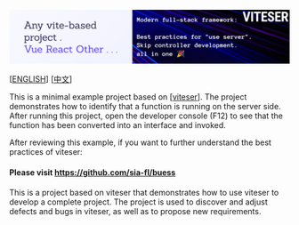 ![banner.png](md/banner.png)

[[ENGLISH](README-en.md)] [[中文](README.md)]

This is a minimal example project based on [[viteser](https://github.com/sia-fl/viteser)].
The project demonstrates how to identify that a function is running on the server side.
After running this project, open the developer console (F12) to see that the function has been converted into an interface and invoked.

After reviewing this example, if you want to further understand the best practices of viteser:

#### Please visit https://github.com/sia-fl/buess

This is a project based on viteser that demonstrates how to use viteser to develop a complete project.
The project is used to discover and adjust defects and bugs in viteser, as well as to propose new requirements.